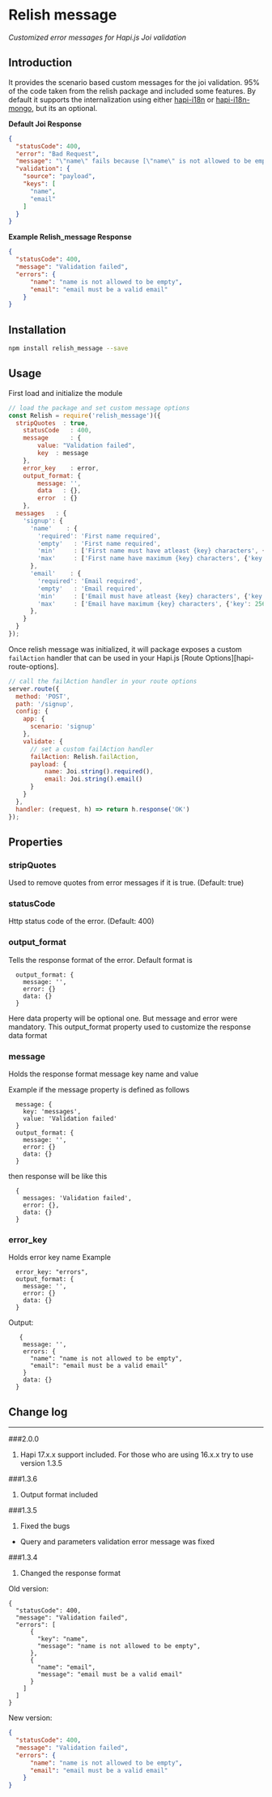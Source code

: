 # Relish message

_Customized error messages for Hapi.js Joi validation_


## Introduction

It provides the scenario based custom messages for the joi validation. 95% of the code taken from the relish package and included some features. By default it supports the internalization using either [hapi-i18n](https://github.com/codeva/hapi-i18n) or [hapi-i18n-mongo](https://github.com/sivabalan02/hapi-i18n-mongo), but its an optional. 

**Default Joi Response**
```json
{
  "statusCode": 400,
  "error": "Bad Request",
  "message": "\"name\" fails because [\"name\" is not allowed to be empty], \"email\" must be a valid email",
  "validation": {
    "source": "payload",
    "keys": [
      "name",
      "email"
    ]
  }
}
```

**Example Relish_message Response**
```json
{
  "statusCode": 400,
  "message": "Validation failed",
  "errors": {
      "name": "name is not allowed to be empty",
      "email": "email must be a valid email"
    }
}
```

## Installation
```sh
npm install relish_message --save
```

## Usage
First load and initialize the module

```js
// load the package and set custom message options
const Relish = require('relish_message')({
  stripQuotes  : true,
    statusCode   : 400,
    message      : {
        value: "Validation failed",
        key  : message
    },
    error_key    : error,
    output_format: {
        message: '',
        data   : {},
        error  : {}
    },
  messages   : {
    'signup': {
      'name'    : {
        'required': 'First name required',
        'empty'   : 'First name required',
        'min'     : ['First name must have atleast {key} characters', {'key': 2}],
        'max'     : ['First name have maximum {key} characters', {'key': 35}]
      },
      'email'    : {
        'required': 'Email required',
        'empty'   : 'Email required',
        'min'     : ['Email must have atleast {key} characters', {'key': 3}],
        'max'     : ['Email have maximum {key} characters', {'key': 256}]
      },
    }
  }
});
```

Once relish message was initialized, it will package exposes a custom `failAction` handler that can be used in your Hapi.js [Route Options][hapi-route-options].

```js
// call the failAction handler in your route options
server.route({
  method: 'POST',
  path: '/signup',
  config: {
    app: {
      scenario: 'signup'
    },
    validate: {
      // set a custom failAction handler
      failAction: Relish.failAction,
      payload: {
          name: Joi.string().required(),
          email: Joi.string().email()
      }
    }
  },
  handler: (request, h) => return h.response('OK')
});
```

## Properties

### stripQuotes
 Used to remove quotes from error messages if it is true. (Default: true)

### statusCode
Http status code of the error. (Default: 400)

### output_format
Tells the response format of the error. Default format is
```
  output_format: {
    message: '',
    error: {}
    data: {}
  }
```
Here data property will be optional one. But message and error were mandatory. This output_format property used to customize the response data format

### message
Holds the response format message key name and value

Example if the message property is defined as follows 
```
  message: {
    key: 'messages',
    value: 'Validation failed'
  }
  output_format: {
    message: '',
    error: {}
    data: {}
  }
```

then response will be like this
```
  {
    messages: 'Validation failed',
    error: {},
    data: {}
  }
```
### error_key
Holds error key name
Example
```
  error_key: "errors",
  output_format: {
    message: '',
    error: {}
    data: {}
  }
```

Output: 
```
   {
    message: '',
    errors: {
      "name": "name is not allowed to be empty",
      "email": "email must be a valid email"
    }
    data: {}
  }
```

## Change log
________
###2.0.0
1) Hapi 17.x.x support included. For those who are using 16.x.x try to use version 1.3.5

###1.3.6
1) Output format included

###1.3.5
1) Fixed the bugs
  - Query and parameters validation error message was fixed

###1.3.4
1) Changed the response format 

Old version:
```
{
  "statusCode": 400,
  "message": "Validation failed",
  "errors": [
      {
        "key": "name",
        "message": "name is not allowed to be empty",
      },
      {
        "name": "email",
        "message": "email must be a valid email"
      }
    ]
  ]
}
```
New version:
```json
{
  "statusCode": 400,
  "message": "Validation failed",
  "errors": {
      "name": "name is not allowed to be empty",
      "email": "email must be a valid email"
    }
}
```